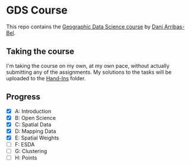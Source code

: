 # GDS Course

This repo contains the [Geographic Data Science course](https://darribas.org/gds_course/content/home.html) by [Dani Arribas-Bel](https://github.com/darribas).

## Taking the course
I'm taking the course on my own, at my own pace, without actually submitting any of the assignments. My solutions to the tasks will be uploaded to the [Hand-Ins](https://github.com/MarcosDemetry/GDS-Course/tree/main/Hand-Ins) folder.


## Progress
- [X] A: Introduction
- [X] B: Open Science
- [X] C: Spatial Data
- [X] D: Mapping Data
- [X] E: Spatial Weights
- [ ] F: ESDA
- [ ] G: Clustering
- [ ] H: Points
